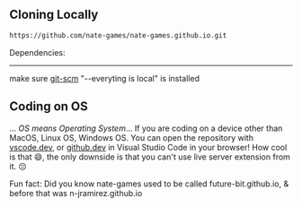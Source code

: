 ## Cloning Locally
```bash
https://github.com/nate-games/nate-games.github.io.git
``` 
Dependencies:
***
make sure [git-scm](https://git-scm.com/downloads) "--everyting is local" is installed

## Coding on OS
... _OS means Operating System_...
If you are coding on a device other than MacOS, Linux OS, Windows OS. You can open the repository with [vscode.dev](https://vscode.dev/github/nate-games/nate-games.github.io), or [github.dev](https://github.dev/nate-games/nate-games.github.io) in Visual Studio Code in your browser! How cool is that 😄, the only downside is that you can't use live server extension from it. 😔

Fun fact: Did you know nate-games used to be called future-bit.github.io, & before that was n-jramirez.github.io
